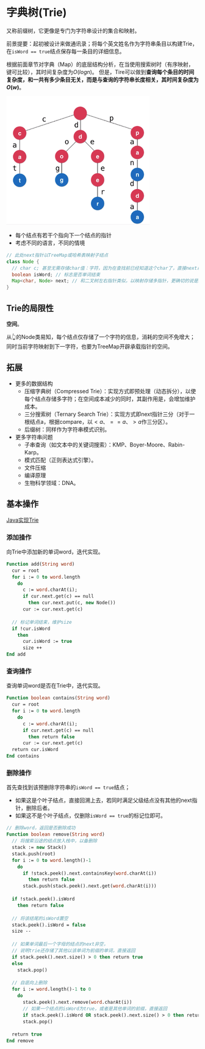 # 字典树(Trie)

又称前缀树，它更像是专门为字符串设计的集合和映射。

前景提要：起初被设计来做通讯录；将每个英文姓名作为字符串条目以构建Trie，在`isWord == true`结点保存每一条目的详细信息。

根据前面章节对字典（Map）的底层结构分析，在当使用搜索树时（有序映射，键可比较），其时间复杂度为$O(logn)$。
但是，Tire可以做到**查询每个条目的时间复杂度，和一共有多少条目无关，而是与查询的字符串长度相关，其时间复杂度为$O(w)$**。

![Trie概览](./imgs/trie-overview.png)

- 每个结点有若干个指向下一个结点的指针
- 考虑不同的语言，不同的情境

```java
// 此处next指针以TreeMap或哈希表映射子结点
class Node {
  // char c; 甚至无需存储char值：字符，因为在查找前已经知道这个char了，直接next以映射方式找到结点即可
  boolean isWord; // 标志是否单词结束
  Map<char, Node> next; // 和二叉树左右指针类似，以映射存储多指针，更确切的说是以字符映射到结点，区别仅此而已
}
```

## Trie的局限性

**空间**。

从👆的Node类易知，每个结点仅存储了一个字符的信息，消耗的空间不免增大；同时当前字符映射到下一字符，也要为TreeMap开辟承载指针的空间。

## 拓展

- 更多的数据结构
  - 压缩字典树（Compressed Trie）：实现方式即预处理（动态拆分），以使每个结点存储多字符；在空间成本减少的同时，其副作用是，会增加维护成本。
  - 三分搜索树（Ternary Search Trie）：实现方式即next指针三分（对于一根结点a，根据compare，以$<a$、$==a$、$>a$作三分区）。
  - 后缀树：同样作为字符串模式识别。
- 更多字符串问题
  - 子串查询（如文本中的关键词搜索）：KMP、Boyer-Moore、Rabin-Karp。
  - 模式匹配（正则表达式引擎）。
  - 文件压缩
  - 编译原理
  - 生物科学领域：DNA。

## 基本操作

[Java实现Trie](https://github.com/vfa25/dataStructure-algorithm/blob/master/datastructure/src/trie/Trie.java)

### 添加操作

向Trie中添加新的单词word，迭代实现。

```pascal
Function add(String word)
  cur = root
  for i := 0 to word.length
    do
      c := word.charAt(i);
      if cur.next.get(c) == null
        then cur.next.put(c, new Node())
      cur := cur.next.get(c)

  // 标记单词结束，维护size
  if !cur.isWord
    then
      cur.isWord := true
      size ++
End add
```

### 查询操作

查询单词word是否在Trie中，迭代实现。

```pascal
Function boolean contains(String word)
  cur = root
  for i := 0 to word.length
    do
      c := word.charAt(i);
      if cur.next.get(c) == null
        then return false
      cur := cur.next.get(c)
  return cur.isWord
End contains
```

### 删除操作

首先查找到该预删除字符串的`isWord == true`结点；

- 如果这是个叶子结点，直接回溯上去，若同时满足父级结点没有其他的next指针，删除后者。
- 如果这不是个叶子结点，仅删除`isWord == true`的标记位即可。

```pascal
// 删除word，返回是否删除成功
Function boolean remove(String word)
  // 将搜索沿途的结点放入栈中，以备删除
  stack := new Stack()
  stack.push(root)
  for i := 0 to word.length()-1
    do
      if !stack.peek().next.containsKey(word.charAt(i))
        then return false
      stack.push(stack.peek().next.get(word.charAt(i)))

  if !stack.peek().isWord
    then return false

  // 将该结尾的isWord置空
  stack.peek().isWord = false
  size --

  // 如果单词最后一个字母的结点的next非空，
  // 说明trie还存储了其他以该单词为前缀的单词，直接返回
  if stack.peek().next.size() > 0 then return true
  else
    stack.pop()

  // 自底向上删除
  for i := word.length()-1 to 0
    do
      stack.peek().next.remove(word.charAt(i))
      // 如果一个结点的isWord为true，或者是其他单词的前缀，直接返回
      if stack.peek().isWord OR stack.peek().next.size() > 0 then return true
      stack.pop()
  
  return true
End remove
```
